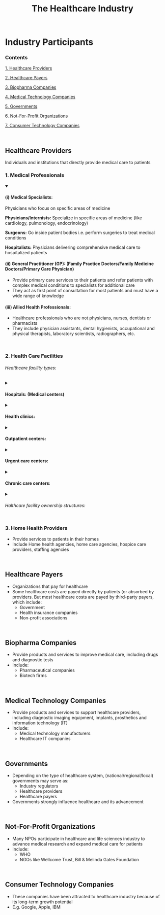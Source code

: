 <h1 align=center> The Healthcare Industry </h1>

<br>

# Industry Participants

### Contents

[1. Healthcare Providers](#healthcare-providers)

[2. Healthcare Payers](#healthcare-payers)

[3. Biopharma Companies](#biopharma-companies)

[4. Medical Technology Companies](#medical-technology-companies)

[5. Governments](#governments)

[6. Not-For-Profit Organizations](#not-for-profit-organizations)

[7. Consumer Technology Companies](#consumer-technology-companies)


<br>

## Healthcare Providers

Individuals and institutions that directly provide medical care to patients

### 1. Medical Professionals

<details open>
  <summary>
    <h4> (i) Medical Specialists: </h4>
     Physicians who focus on specific areas of medicine
  </summary>
  
  **Physicians/Internists:** Specialize in specific areas of medicine (like cardiology, pulmonology, endocrinology)

  **Surgeons:** Go inside patient bodies i.e. perform surgeries to treat medical conditions

  **Hospitalists:** Physicians delivering comprehensive medical care to hospitalized patients
  
</details>

<!-- <br> -->

<h4> (ii) General Practitioner (GP): (Family Practice Doctors/Family Medicine Doctors/Primary Care Physician) </h4>

 * Provide primary care services to their patients and refer patients with complex medical conditions to specialists for additional care
 * They act as first point of consultation for most patients and must have a wide range of knowledge

<!-- <br> -->

<h4> (iii) Allied Health Professionals: </h4>

* Healthcare professionals who are not physicians, nurses, dentists or pharmacists
* They include physician assistants, dental hygienists, occupational and physical therapists, laboratory scientists, radiographers, etc.

<!-- <br> -->

<br>

### 2. Health Care Facilities

<h6> Healthcare facility types: </h6>

<details>
  <summary> <h4> Hospitals: (Medical centers) </h4> </summary>
  
* These are primary healthcare facility in every healthcare system. Healthcare services: acute care including inpatient surgery, emergency room services and intensive care, outpatient services, rehabilitation therapy, etc.
  
  
  * Classification I:
    * **Public hospitals:** funded (and often managed) by governments
    * **Private hospitals:** Not funded by governments. Could by non-profit or for-profit
  * Classification II:
    * **General hospitals:** Also called Community hospitals or district hospitals, these provide wide range of healthcare services
    * **Specialty hospitals:** Focus on providing healthcare services related to specific medical condition (such as cancer hospital) or type of patient (such as children's hospital)
    * **Teaching hospitals:** (University hospitals/academic medical centers/Research hospitals) In addition to treating patients, teaching hospitals also serve as training facilities for physicians and medical students. Some are also active in clinical research.

</details>

<details>
  <summary> <h4> Health clinics: </h4> </summary>
  
* smaller than a hospital, focus on smaller set of healthcare services
</details>

<details>
  <summary> <h4> Outpatient centers: </h4> </summary> 
 
  * provide specific diagnosis and treatment services to patients on an outpatient basis
  * They include: surgery centers, diagnostic imaging centers, commercial laboratories, rehabilitation centers
  </details>
  
<details>
  <summary> <h4> Urgent care centers: </h4> </summary> 
  
  * Health clinics equipped to diagnose and treat a broad spectrum of medical conditions (beyond what clinics provide)
  * Also called immediate care, walk-in care, convenient care centers. These act as alternative to hospital emergency departments
  </details>
  
<details>
  <summary> <h4> Chronic care centers: </h4> </summary>
  
  * Provide long-term healthcare services on an inpatient basis
  * Chronic care centers include long-term rehabilitation facilities, behavioral facilities, residential care facilities, nursing homes. 
  * Provide many healthcare services focused on chronic care, including: medical supervision, 24-h nursing care, occupational and physical therapy, social services, assisted living services.
</details>

<details> <summary> <h6> Halthcare facility ownership structures: </h6> </summary>

* **Public health care facilities:**
  funded directly by government agencies. Seek to provide the highest level of service possible without going over budget
* **Non-profit healthcare facilities:**
  funded by non-profit associations, such as religious organizations. Seek to provide highest level of service possible within budgetary constraints
* **For-profit healthcare facilities:**
  seek to generate profitability for their owners (or shareholders). Most medical practices and many hospitals, clinics and outpatient centers are for-profit
  
</details>

<!-- <br> -->

### 3. Home Health Providers

* Provide services to patients in their homes
* Include Home health agencies, home care agencies, hospice care providers, staffing agencies

<br>


## Healthcare Payers

* Organizations that pay for healthcare
* Some healthcare costs are payed directly by patients (or absorbed by providers. But most healthcare costs are payed by third-party payers, which include:
  * Government
  * Health insurance companies
  * Non-profit associations

<br>


## Biopharma Companies

* Provide products and services to improve medical care, including drugs and diagnostic tests
* Include:
  * Pharmaceutical companies
  * Biotech firms

<br>


## Medical Technology Companies

* Provide products and services to support healthcare providers, including diagnostic imaging equipment, implants, prosthetics and information technology (IT)
* Include:
  * Medical technology manufacturers
  * Healthcare IT companies

<br>


## Governments

* Depending on the type of healthcare system, (national/regional/local) governments may serve as:
  * Industry regulators
  * Healthcare providers
  * Healthcare payers
* Governments strongly influence healthcare and its advancement

<br>


## Not-For-Profit Organizations

* Many NPOs participate in healthcare and life sciences industry to advance medical research and expand medical care for patients
* Include:
  * WHO
  * NGOs like Wellcome Trust, Bill & Melinda Gates Foundation

<br>


## Consumer Technology Companies

* These companies have been attracted to healthcare industry because of its long-term growth potential
* E.g. Google, Apple, IBM


<br>
